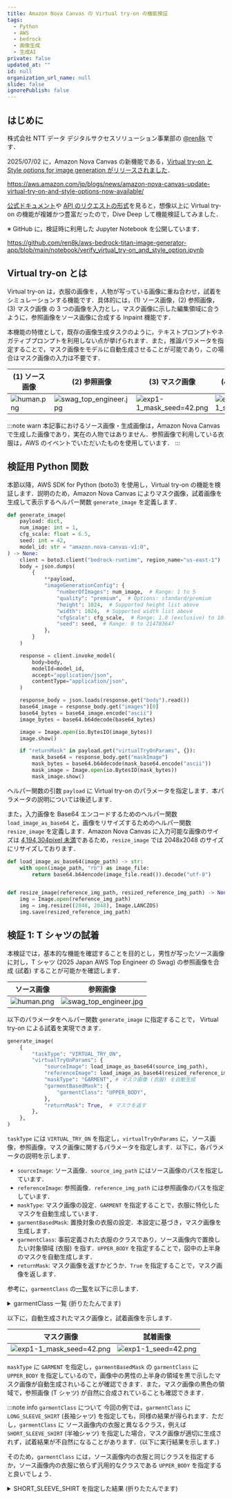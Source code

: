```yaml
---
title: Amazon Nova Canvas の Virtual try-on の機能検証
tags:
  - Python
  - AWS
  - bedrock
  - 画像生成
  - 生成AI
private: false
updated_at: ""
id: null
organization_url_name: null
slide: false
ignorePublish: false
---
```


## はじめに

株式会社 NTT データ デジタルサクセスソリューション事業部の [@ren8k](https://qiita.com/ren8k) です．

2025/07/02 に，Amazon Nova Canvas の新機能である，[Virtual try-on と Style options for image generation がリリースされました](https://aws.amazon.com/jp/about-aws/whats-new/2025/07/amazon-nova-canvas-virtual-try-on-style-options-image-generation/)．

https://aws.amazon.com/jp/blogs/news/amazon-nova-canvas-update-virtual-try-on-and-style-options-now-available/

[公式ドキュメント](https://docs.aws.amazon.com/nova/latest/userguide/image-gen-vto.html)や [API のリクエストの形式](https://docs.aws.amazon.com/nova/latest/userguide/image-gen-req-resp-structure.html)を見ると，想像以上に Virtual try-on の機能が複雑かつ豊富だったので，Dive Deep して機能検証してみました．

※ GitHub に，検証時に利用した Jupyter Notebook を公開しています．

https://github.com/ren8k/aws-bedrock-titan-image-generator-app/blob/main/notebook/verify_virtual_try-on_and_style_option.ipynb

## Virtual try-on とは

Virtual try-on は，衣服の画像を，人物が写っている画像に重ね合わせ，試着をシミュレーションする機能です．具体的には，(1) ソース画像，(2) 参照画像，(3) マスク画像 の 3 つの画像を入力とし，マスク画像に示した編集領域に合うように，参照画像をソース画像に合成する Inpaint 機能です．

本機能の特徴として，既存の画像生成タスクのように，テキストプロンプトやネガティブプロンプトを利用しない点が挙げられます．また，推論パラメータを指定することで，マスク画像をモデルに自動生成させることが可能であり，この場合はマスク画像の入力は不要です．

| (1) ソース画像                                                                                                             | (2) 参照画像                                                                                                                            | (3) マスク画像                                                                                                                           | (4) 試着画像                                                                                                                        |
| -------------------------------------------------------------------------------------------------------------------------- | --------------------------------------------------------------------------------------------------------------------------------------- | ---------------------------------------------------------------------------------------------------------------------------------------- | ----------------------------------------------------------------------------------------------------------------------------------- |
| ![human.png](https://qiita-image-store.s3.ap-northeast-1.amazonaws.com/0/3792375/9745df07-7280-46ec-ba57-d5b13d471afd.png) | ![swag_top_engineer.jpg](https://qiita-image-store.s3.ap-northeast-1.amazonaws.com/0/3792375/8b1b105a-2357-451e-b4fb-a1498742b815.jpeg) | ![exp1-1_mask_seed=42.png](https://qiita-image-store.s3.ap-northeast-1.amazonaws.com/0/3792375/a91f9558-f278-4f03-a6c8-f5fe76294b18.png) | ![exp1-1_seed=42.png](https://qiita-image-store.s3.ap-northeast-1.amazonaws.com/0/3792375/2653ea81-ca97-4194-ac40-66261afa02f3.png) |

:::note warn
本記事におけるソース画像・生成画像は，Amazon Nova Canvas で生成した画像であり，実在の人物ではありません．参照画像で利用している衣服は，AWS のイベントでいただいたものを使用しています．
:::

## 検証用 Python 関数

本節以降，AWS SDK for Python (boto3) を使用し，Virtual try-on の機能を検証します．説明のため，Amazon Nova Canvas によりマスク画像，試着画像を生成して表示するヘルパー関数 `generate_image` を定義します．

```python
def generate_image(
    payload: dict,
    num_image: int = 1,
    cfg_scale: float = 6.5,
    seed: int = 42,
    model_id: str = "amazon.nova-canvas-v1:0",
) -> None:
    client = boto3.client("bedrock-runtime", region_name="us-east-1")
    body = json.dumps(
        {
            **payload,
            "imageGenerationConfig": {
                "numberOfImages": num_image,  # Range: 1 to 5
                "quality": "premium",  # Options: standard/premium
                "height": 1024,  # Supported height list above
                "width": 1024,  # Supported width list above
                "cfgScale": cfg_scale,  # Range: 1.0 (exclusive) to 10.0
                "seed": seed,  # Range: 0 to 214783647
            },
        }
    )

    response = client.invoke_model(
        body=body,
        modelId=model_id,
        accept="application/json",
        contentType="application/json",
    )

    response_body = json.loads(response.get("body").read())
    base64_image = response_body.get("images")[0]
    base64_bytes = base64_image.encode("ascii")
    image_bytes = base64.b64decode(base64_bytes)

    image = Image.open(io.BytesIO(image_bytes))
    image.show()

    if "returnMask" in payload.get("virtualTryOnParams", {}):
        mask_base64 = response_body.get("maskImage")
        mask_bytes = base64.b64decode(mask_base64.encode("ascii"))
        mask_image = Image.open(io.BytesIO(mask_bytes))
        mask_image.show()
```

ヘルパー関数の引数 `payload` に Virtual try-on のパラメータを指定します．本パラメータの説明については後述します．

また，入力画像を Base64 エンコードするためのヘルパー関数 `load_image_as_base64` と，画像をリサイズするためのヘルパー関数 `resize_image` を定義します．Amazon Nova Canvas に入力可能な画像のサイズは [4,194,304pixel 未満](https://docs.aws.amazon.com/ja_jp/nova/latest/userguide/image-gen-access.html#image-gen-resolutions)であるため，`resize_image` では 2048x2048 のサイズにリサイズしております．

```python
def load_image_as_base64(image_path) -> str:
    with open(image_path, "rb") as image_file:
        return base64.b64encode(image_file.read()).decode("utf-8")


def resize_image(reference_img_path, resized_reference_img_path) -> None:
    img = Image.open(reference_img_path)
    img = img.resize((2048, 2048), Image.LANCZOS)
    img.save(resized_reference_img_path)
```

## 検証 1: T シャツの試着

本検証では，基本的な機能を確認することを目的とし，男性が写ったソース画像に対し，T シャツ (2025 Japan AWS Top Engineer の Swag) の参照画像を合成 (試着) することが可能かを確認します．

| ソース画像                                                                                                                 | 参照画像                                                                                                                                |
| -------------------------------------------------------------------------------------------------------------------------- | --------------------------------------------------------------------------------------------------------------------------------------- |
| ![human.png](https://qiita-image-store.s3.ap-northeast-1.amazonaws.com/0/3792375/9745df07-7280-46ec-ba57-d5b13d471afd.png) | ![swag_top_engineer.jpg](https://qiita-image-store.s3.ap-northeast-1.amazonaws.com/0/3792375/8b1b105a-2357-451e-b4fb-a1498742b815.jpeg) |

以下のパラメータをヘルパー関数 `generate_image` に指定することで， Virtual try-on による試着を実現できます．

```python
generate_image(
    {
        "taskType": "VIRTUAL_TRY_ON",
        "virtualTryOnParams": {
            "sourceImage": load_image_as_base64(source_img_path),
            "referenceImage": load_image_as_base64(resized_reference_img_path),
            "maskType": "GARMENT", # マスク画像 (衣服) を自動生成
            "garmentBasedMask": {
                "garmentClass": "UPPER_BODY",
            },
            "returnMask": True,  # マスクを返す
        },
    },
)
```

`taskType` には `VIRTUAL_TRY_ON` を指定し，`virtualTryOnParams` に，ソース画像，参照画像，マスク画像に関するパラメータを指定します．以下に，各パラメータの説明を示します．

- `sourceImage`: ソース画像．`source_img_path` にはソース画像のパスを指定しています．
- `referenceImage`: 参照画像．`reference_img_path` には参照画像のパスを指定しています．
- `maskType`: マスク画像の設定．`GARMENT` を指定することで，衣服に特化したマスクを自動生成しています．
- `garmentBasedMask`: 置換対象の衣服の設定．本設定に基づき，マスク画像を生成します．
- `garmentClass`: 事前定義された衣服のクラスであり，ソース画像内で置換したい対象領域 (衣服) を指す．`UPPER_BODY` を指定することで，図中の上半身のマスクを自動生成します．
- `returnMask`: マスク画像を返すかどうか．`True` を指定することで，マスク画像を返します．

参考に，`garmentClass` の[一覧](https://docs.aws.amazon.com/nova/latest/userguide/image-gen-req-resp-structure.html)を以下に示します．

<details><summary>garmentClass 一覧 (折りたたんでます)</summary>

- `UPPER_BODY` - 上半身
- `LOWER_BODY` - 下半身
- `FULL_BODY` - 全身
- `FOOTWEAR` - 履物
- `LONG_SLEEVE_SHIRT` - 長袖シャツ
- `SHORT_SLEEVE_SHIRT` - 半袖シャツ
- `NO_SLEEVE_SHIRT` - ノースリーブシャツ（袖なしシャツ）
- `OTHER_UPPER_BODY` - その他の上半身衣服
- `LONG_PANTS` - 長ズボン
- `SHORT_PANTS` - 短パン（ショートパンツ）
- `OTHER_LOWER_BODY` - その他の下半身衣服
- `LONG_DRESS` - ロングドレス
- `SHORT_DRESS` - ショートドレス
- `FULL_BODY_OUTFIT` - 全身衣装
- `OTHER_FULL_BODY` - その他の全身衣服
- `SHOES` - 靴
- `BOOTS` - ブーツ
- `OTHER_FOOTWEAR` - その他の履物

</details>

以下に，自動生成されたマスク画像と，試着画像を示します．

| マスク画像                                                                                                                               | 試着画像                                                                                                                            |
| ---------------------------------------------------------------------------------------------------------------------------------------- | ----------------------------------------------------------------------------------------------------------------------------------- |
| ![exp1-1_mask_seed=42.png](https://qiita-image-store.s3.ap-northeast-1.amazonaws.com/0/3792375/a91f9558-f278-4f03-a6c8-f5fe76294b18.png) | ![exp1-1_seed=42.png](https://qiita-image-store.s3.ap-northeast-1.amazonaws.com/0/3792375/2653ea81-ca97-4194-ac40-66261afa02f3.png) |

`maskType` に `GARMENT` を指定し，`garmentBasedMask` の `garmentClass` に `UPPER_BODY` を指定しているので，画像中の男性の上半身の領域を黒で示したマスク画像が自動生成されいることが確認できます．また，マスク画像の黒色の領域で，参照画像 (T シャツ) が自然に合成されていることも確認できます．

:::note info
`garmentClass` について
今回の例では，`garmentClass` に `LONG_SLEEVE_SHIRT` (長袖シャツ) を指定しても，同様の結果が得られます．ただし，`garmentClass` に ソース画像内の衣服と異なるクラス，例えば `SHORT_SLEEVE_SHIRT` (半袖シャツ) を指定した場合，マスク画像が適切に生成されず，試着結果が不自然になることがあります．(以下に実行結果を示します．)

そのため，`garmentClass` には，ソース画像内の衣服と同じクラスを指定するか，ソース画像内の衣服に依らず汎用的なクラスである `UPPER_BODY` を指定すると良いでしょう．

<details><summary>SHORT_SLEEVE_SHIRT を指定した結果 (折りたたんでます)</summary>

以下の結果では，マスク画像の生成自体はソース画像の長袖を認識していますが，試着画像では，ソース画像の長袖の袖部分が置換されておらず，ソース画像における半袖部分のみが置換される結果，不自然な画像が生成されています．

| マスク画像                                                                                                                               | 試着画像                                                                                                                            |
| ---------------------------------------------------------------------------------------------------------------------------------------- | ----------------------------------------------------------------------------------------------------------------------------------- |
| ![exp1-3_mask_seed=42.png](https://qiita-image-store.s3.ap-northeast-1.amazonaws.com/0/3792375/52137b91-62d9-45de-87a3-9a872be6a220.png) | ![exp1-3_seed=42.png](https://qiita-image-store.s3.ap-northeast-1.amazonaws.com/0/3792375/6901a545-1477-4a7a-9c4a-34b57b23b790.png) |

<details>
:::

## 検証 2: 上着の試着

### 検証 2-1

本検証では，上着の試着が可能かを確認することを目的とし，検証 1 と同様のソース画像に対し，パーカー (生成 AI 実用化推進 PG の Swag) の参照画像を合成 (試着) することが可能かを確認します．

| ソース画像                                                                                                                 | 参照画像                                                                                                                              |
| -------------------------------------------------------------------------------------------------------------------------- | ------------------------------------------------------------------------------------------------------------------------------------- |
| ![human.png](https://qiita-image-store.s3.ap-northeast-1.amazonaws.com/0/3792375/9745df07-7280-46ec-ba57-d5b13d471afd.png) | ![swag_aws_hoodie.jpg](https://qiita-image-store.s3.ap-northeast-1.amazonaws.com/0/3792375/d3e2088b-618e-484d-8f79-6adcfa3b83c3.jpeg) |

まず，検証 1 と同一のパラメータを指定し，ヘルパー関数 `generate_image` を実行してみます．

```python
generate_image(
    {
        "taskType": "VIRTUAL_TRY_ON",
        "virtualTryOnParams": {
            "sourceImage": load_image_as_base64(source_img_path),
            "referenceImage": load_image_as_base64(resized_reference_img_path),
            "maskType": "GARMENT",
            "garmentBasedMask": {
                "garmentClass": "UPPER_BODY",
            },
            "returnMask": True,
        },
    },
)
```

以下に，自動生成されたマスク画像と，試着画像を示します．

| マスク画像                                                                                                                               | 試着画像                                                                                                                            |
| ---------------------------------------------------------------------------------------------------------------------------------------- | ----------------------------------------------------------------------------------------------------------------------------------- |
| ![exp2-1_mask_seed=42.png](https://qiita-image-store.s3.ap-northeast-1.amazonaws.com/0/3792375/1d0a0081-9aba-4ba0-8ce9-9ef7d1e25b3e.png) | ![exp2-1_seed=42.png](https://qiita-image-store.s3.ap-northeast-1.amazonaws.com/0/3792375/f228f302-e641-495e-ba0f-f0c1f65b2073.png) |

結果としては，前開きの状態でパーカーをソース画像に合成 (試着) させることができました．しかし，以下の点において，課題があると考えられます．

- (1) パーカー特有のフードや全体の膨らみを表現できておらず，不自然
- (2) ソース画像のインナーが変わってしまっている
- (3) 試着画像内のマスク領域の境界部分 (合成されたパーカーの周り) に不自然な継ぎ目が見える (これは検証 1 でも同様)

以降，推論パラメータの調整により，これらの課題を解決できるかを確認します．

### 検証 2-2

本検証では，検証 2-1 の「パーカー特有のフードや全体の膨らみを表現できておらず，不自然な課題」を解決できるかを確認します．この課題の原因は，合成 (試着) 結果はマスク画像におけるマスクの領域 (ソース画像の衣服の形状) に依存するためです．具体的には，ソース画像から生成されたマスク画像の領域 (白シャツの領域) が，パーカーのフードや全体の膨らみを表現できない程度に狭いことにあると考えられます． (マスク画像の精度が高い故の課題です．)

そこで，マスク画像のマスクの形状を Bounding Box に変更し，マスク (編集可能な領域) を広くすることで，パーカーのフードや全体の膨らみを表現できるかを確認します．マスクの形状は，`garmentBasedMask` の設定内で `maskShape: "BOUNDING_BOX"` を指定することで変更できます．

```python
generate_image(
    {
        "taskType": "VIRTUAL_TRY_ON",
        "virtualTryOnParams": {
            "sourceImage": load_image_as_base64(source_img_path),
            "referenceImage": load_image_as_base64(resized_reference_img_path),
            "maskType": "GARMENT",
            "garmentBasedMask": {
                "garmentClass": "UPPER_BODY",
                "maskShape": "BOUNDING_BOX",
            },
            "returnMask": True,
        },
    },
)
```

以下に，自動生成されたマスク画像と，試着画像を示します．

| マスク画像                                                                                                                               | 試着画像                                                                                                                            |
| ---------------------------------------------------------------------------------------------------------------------------------------- | ----------------------------------------------------------------------------------------------------------------------------------- |
| ![exp2-2_mask_seed=42.png](https://qiita-image-store.s3.ap-northeast-1.amazonaws.com/0/3792375/027efc89-16cc-4804-b216-a48b8754e4b6.png) | ![exp2-2_seed=42.png](https://qiita-image-store.s3.ap-northeast-1.amazonaws.com/0/3792375/426cd5b5-6306-4abd-b123-09643249cbd9.png) |

結果として，マスク画像の形状が Bounding Box (四角形)となっており，マスク領域 (黒色の領域)が広くなっていることが確認できます．これにより，試着画像では，パーカーのフードや全体の膨らみが表現されており，より自然な合成 (試着) が実現できています．

しかし，マスクの形状を Bounding Box に変更したことで，検証 2-1 の課題である「試着画像内のマスク領域の境界部分に不自然な継ぎ目が見える課題」がより強調される結果となっています．

### 検証 2-3

本検証では，検証 2-1 の「ソース画像のインナーが変わってしまっている課題」を解決できるかを確認します．[公式ドキュメント](https://docs.aws.amazon.com/nova/latest/userguide/image-gen-vto.html#image-gen-vto-styling)を深く確認すると，Virtual try-on のパラメータには上着を重ね着する際の設定パラメータ `garmentStyling` が用意されており，`garmentStyling` の設定内で `"outerLayerStyle": "OPEN"` を指定することで，ソース画像の衣服を保持しつつ，上着を試着することが可能です．

```python
generate_image(
    {
        "taskType": "VIRTUAL_TRY_ON",
        "virtualTryOnParams": {
            "sourceImage": load_image_as_base64(source_img_path),
            "referenceImage": load_image_as_base64(resized_reference_img_path),
            "maskType": "GARMENT",
            "garmentBasedMask": {
                "garmentClass": "UPPER_BODY",
                "maskShape": "BOUNDING_BOX",
                "garmentStyling": {
                    "outerLayerStyle": "OPEN",
                },
            },
            "returnMask": True,
        },
    },
    seed=1,
)
```

以下に，自動生成されたマスク画像と，試着画像を示します．

| マスク画像                                                                                                                                | 試着画像                                                                                                                             |
| ----------------------------------------------------------------------------------------------------------------------------------------- | ------------------------------------------------------------------------------------------------------------------------------------ |
| ![exp4-2-2_mask_seed=1.png](https://qiita-image-store.s3.ap-northeast-1.amazonaws.com/0/3792375/5db6ef46-df4a-4941-8438-8a60c7f9d6b9.png) | ![exp4-2-2_seed=1.png](https://qiita-image-store.s3.ap-northeast-1.amazonaws.com/0/3792375/6e810275-d19e-4f18-9858-a100940cab8f.png) |

結果として，ソース画像の衣服が編集されないように，マスク画像内の中央部（ソース画像の白シャツ部）に白い縦長の領域が追加されております．これにより，ソース画像の白シャツが保持され，パーカーを重ね着したような自然な合成 (試着) が実現できています．なお，本検証では複数の seed 値を試しており，`seed=1` の結果が最も自然だったので，その結果を示しています．

### 検証 2-4

本検証では，検証 2-1 の「試着画像内のマスク領域の境界部分に不自然な継ぎ目が見える課題」を解決できるかを確認します．こちらも，[公式ドキュメント](https://docs.aws.amazon.com/nova/latest/userguide/image-gen-vto.html#image-gen-vto-stitching)を深く確認すると，Virtual try-on のパラメータには合成 (試着) のスタイルを指定する `mergeStyle` が用意されており，`mergeStyle` の設定内で `"SEAMLESS"` を指定することで，マスク画像とソース画像の境界線が目立たないように合成 (試着) することが可能です．

```python
generate_image(
    {
        "taskType": "VIRTUAL_TRY_ON",
        "virtualTryOnParams": {
            "sourceImage": load_image_as_base64(source_img_path),
            "referenceImage": load_image_as_base64(resized_reference_img_path),
            "maskType": "GARMENT",
            "garmentBasedMask": {
                "garmentClass": "UPPER_BODY",
                "maskShape": "BOUNDING_BOX",
                "garmentStyling": {
                    "outerLayerStyle": "OPEN",
                },
            },
            "mergeStyle": "SEAMLESS",
            "returnMask": True,
        },
    },
    seed=1,
)
```

以下に，自動生成されたマスク画像と，試着画像を示します．

| マスク画像                                                                                                                                | 試着画像                                                                                                                             |
| ----------------------------------------------------------------------------------------------------------------------------------------- | ------------------------------------------------------------------------------------------------------------------------------------ |
| ![exp3-2-1_mask_seed=1.png](https://qiita-image-store.s3.ap-northeast-1.amazonaws.com/0/3792375/19c79452-487c-4357-aee5-1d54b8a021fa.png) | ![exp3-2-1_seed=1.png](https://qiita-image-store.s3.ap-northeast-1.amazonaws.com/0/3792375/929dd3e5-150a-4297-a7b1-2e419d672495.png) |

結果として，マスク画像の Bounding Box の形状が，試着画像に継ぎ目として浮き出てくる事象を解消することができました．この点は，検証 2-3 の結果を拡大して比較すると，より明確に確認できます．

## まとめ

本稿では，Virtual try-on の様々な機能について，一つずつ検証しました．検証の結果，ソース画像と試着対象の参照画像を用意し，適切にパラメータを設定することで，かなり自然な試着画像を生成できることを確認しました．

本記事では取り上げておりませんが，ソース画像内の人物のポーズを保持・変更する機能や，衣服以外 (室内の家具等) の配置にも対応しており，Virtual try-on の機能は奥が深いです．

是非，本記事や公式ドキュメントを参考に，Virtual try-on の機能を試してみて下さい！

## おまけ

AWS Community Builders の Swag (帽子) を試着させようとすると，面白い結果が得られました．帽子などのアクセサリーにはまだ対応していないようです．(靴やズボンなどは対応しております．)

生成 AI の想像力 (創造力) はすごいですね笑

| ソース画像                                                                                                                 | 参照画像                                                                                                                              |
| -------------------------------------------------------------------------------------------------------------------------- | ------------------------------------------------------------------------------------------------------------------------------------- |
| ![human.png](https://qiita-image-store.s3.ap-northeast-1.amazonaws.com/0/3792375/9745df07-7280-46ec-ba57-d5b13d471afd.png) | ![swag_aws_cb_cap.jpg](https://qiita-image-store.s3.ap-northeast-1.amazonaws.com/0/3792375/e76a5418-48c9-4bae-b5c2-56706b8913dd.jpeg) |

| マスク画像                                                                                                                               | 試着画像                                                                                                                            |
| ---------------------------------------------------------------------------------------------------------------------------------------- | ----------------------------------------------------------------------------------------------------------------------------------- |
| ![expXXX_mask_seed=42.png](https://qiita-image-store.s3.ap-northeast-1.amazonaws.com/0/3792375/daed17ab-030f-4135-8d86-81c00d13dfaf.png) | ![expXXX_seed=42.png](https://qiita-image-store.s3.ap-northeast-1.amazonaws.com/0/3792375/a68ac509-127b-4ace-9e25-80c5480bf8a6.png) |

<details><summary>実行コード</summary>

`garmentClass` に `OTHER_UPPER_BODY` (その他の上半身衣服) を指定することで，帽子のマスク画像を生成しようと試みましたが，帽子のマスク画像は生成されず，ソース画像の上半身のマスク画像が生成されてしまいました．

```python
generate_image(
    {
        "taskType": "VIRTUAL_TRY_ON",
        "virtualTryOnParams": {
            "sourceImage": load_image_as_base64(source_img_path),
            "referenceImage": load_image_as_base64(resized_reference_img_path),
            "maskType": "GARMENT",
            "garmentBasedMask": {
                "garmentClass": "OTHER_UPPER_BODY",
            },
            "returnMask": True,
        },
    },
)
```

</details>
